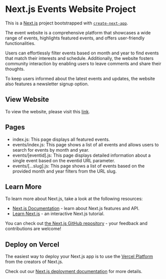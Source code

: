 # Next.js Events Website Project

This is a [Next.js](https://nextjs.org/) project bootstrapped with [`create-next-app`](https://github.com/vercel/next.js/tree/canary/packages/create-next-app).

The event website is a comprehensive platform that showcases a wide range of events, highlights featured events, and offers user-friendly functionalities. 

Users can effortlessly filter events based on month and year to find events that match their interests and schedule. Additionally, the website fosters community interaction by enabling users to leave comments and share their thoughts. 

To keep users informed about the latest events and updates, the website also features a newsletter signup option.

## View Website

To view the website, please visit this [link](https://next-js-events-website.vercel.app/).

## Pages

- index.js: This page displays all featured events.
- events/index.js: This page shows a list of all events and allows users to search for events by month and year.
- events/[eventid].js: This page displays detailed information about a single event based on the eventid URL parameter.
- events/[...slug].js: This page shows a list of events based on the provided month and year filters from the URL slug.

## Learn More

To learn more about Next.js, take a look at the following resources:

- [Next.js Documentation](https://nextjs.org/docs) - learn about Next.js features and API.
- [Learn Next.js](https://nextjs.org/learn) - an interactive Next.js tutorial.

You can check out [the Next.js GitHub repository](https://github.com/vercel/next.js/) - your feedback and contributions are welcome!

## Deploy on Vercel

The easiest way to deploy your Next.js app is to use the [Vercel Platform](https://vercel.com/new?utm_medium=default-template&filter=next.js&utm_source=create-next-app&utm_campaign=create-next-app-readme) from the creators of Next.js.

Check out our [Next.js deployment documentation](https://nextjs.org/docs/deployment) for more details.
